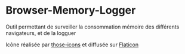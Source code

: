 # Browser-Memory-Logger
Outil permettant de surveiller la consommation mémoire des différents navigateurs, et de la logguer

Icône réalisée par [those-icons](https://www.flaticon.com/authors/those-icons) et diffusée sur [Flaticon](https://www.flaticon.com/)

